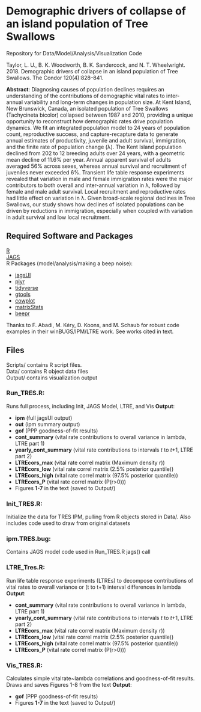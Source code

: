 ﻿# Demographic drivers of collapse of an island population of Tree Swallows

Repository for Data/Model/Analysis/Visualization Code

Taylor, L. U., B. K. Woodworth, B. K. Sandercock, and N. T. Wheelwright. 2018. Demographic drivers of collapse in an island population of Tree Swallows. The Condor 120(4):828–841.


**Abstract**:
Diagnosing causes of population declines requires an understanding of the contributions of demographic vital rates to inter-annual variability and long-term changes in population size. At Kent Island, New Brunswick, Canada, an isolated population of Tree Swallows (Tachycineta bicolor) collapsed between 1987 and 2010, providing a unique opportunity to reconstruct how demographic rates drive population dynamics. We fit an integrated population model to 24 years of population count, reproductive success, and capture-recapture data to generate annual estimates of productivity, juvenile and adult survival, immigration, and the finite rate of population change (λ). The Kent Island population declined from 202 to 12 breeding adults over 24 years, with a geometric mean decline of 11.6% per year. Annual apparent survival of adults averaged 56% across sexes, whereas annual survival and recruitment of juveniles never exceeded 6%. Transient life table response experiments revealed that variation in male and female immigration rates were the major contributors to both overall and inter-annual variation in λ, followed by female and male adult survival. Local recruitment and reproductive rates had little effect on variation in λ. Given broad-scale regional declines in Tree Swallows, our study shows how declines of isolated populations can be driven by reductions in immigration, especially when coupled with variation in adult survival and low local recruitment.

## Required Software and Packages
[R](https://www.r-project.org/)\
[JAGS](http://mcmc-jags.sourceforge.net/)\
R Packages (model/analysis/making a beep noise):
* [jagsUI](https://cran.r-project.org/web/packages/jagsUI/index.html)
* [plyr](https://cran.r-project.org/web/packages/plyr/index.html)
* [tidyverse](https://cran.r-project.org/web/packages/tidyverse/index.html)
* [gtools](https://cran.r-project.org/web/packages/gtools/index.html)
* [cowplot](https://cran.r-project.org/web/packages/cowplot/index.html)
* [matrixStats](https://cran.r-project.org/web/packages/matrixStats/index.html)
* [beepr](https://cran.r-project.org/web/packages/beepr/index.html)

Thanks to F. Abadi, M. Kéry, D. Koons, and M. Schaub for robust code examples in their winBUGS/IPM/LTRE work. See works cited in text.

## Files
Scripts/ contains R script files.\
Data/ contains R object data files\
Output/ contains visualization output

### **Run_TRES.R**:
Runs full process, including Init, JAGS Model, LTRE, and Vis
**Output**:
* **ipm** 	 (full jagsUI output)
* **out** 	 (ipm summary output)
* **gof** 	 (PPP goodness-of-fit results)
* **cont_summary** (vital rate contributions to overall variance in lambda, LTRE part 1)
* **yearly_cont_summary** (vital rate contributions to intervals *t* to *t*+1, LTRE part 2)
* **LTREcors_max**  (vital rate correl matrix (Maximum density r))
* **LTREcors_low**  (vital rate correl matrix (2.5% posterior quantile))
* **LTREcors_high** (vital rate correl matrix (97.5% posterior quantile))
* **LTREcors_P**    (vital rate correl matrix (P(r>0))) 
* Figures **1-7** in the text (saved to Output/)

### **Init_TRES.R**:
Initialize the data for TRES IPM, pulling from R objects stored in Data/. Also includes code used to draw from original datasets

### **ipm.TRES.bug**:
Contains JAGS model code used in Run_TRES.R jags() call

### **LTRE_Tres.R**:
Run life table response experiments (LTREs) to decompose contributions of vital rates to overall variance or (t to t+1) interval differences in lambda
**Output**:
* **cont_summary** (vital rate contributions to overall variance in lambda, LTRE part 1)
* **yearly_cont_summary** (vital rate contributions to intervals *t* to *t*+1, LTRE part 2)
* **LTREcors_max**  (vital rate correl matrix (Maximum density r))
* **LTREcors_low**  (vital rate correl matrix (2.5% posterior quantile))
* **LTREcors_high** (vital rate correl matrix (97.5% posterior quantile))
* **LTREcors_P**    (vital rate correl matrix (P(r>0))) 

### **Vis_TRES.R**:
Calculates simple vitalrate~lambda correlations and goodness-of-fit results. Draws and saves Figures 1-8 from the text
**Output**:
* **gof** 	 (PPP goodness-of-fit results)
* Figures **1-7** in the text (saved to Output/)